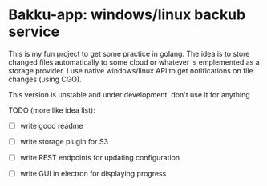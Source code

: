 # Bakku-app: windows/linux backub service

This is my fun project to get some practice in golang. The idea is to store changed files automatically to some cloud or whatever is emplemented as a storage provider. I use native windows/linux API to get notifications on file changes (using CGO).

This version is unstable and under development, don't use it for anything

TODO (more like idea list):
- [ ] write good readme
- [ ] write storage plugin for S3
- [ ] write REST endpoints for updating configuration
- [ ] write GUI in electron for displaying progress

